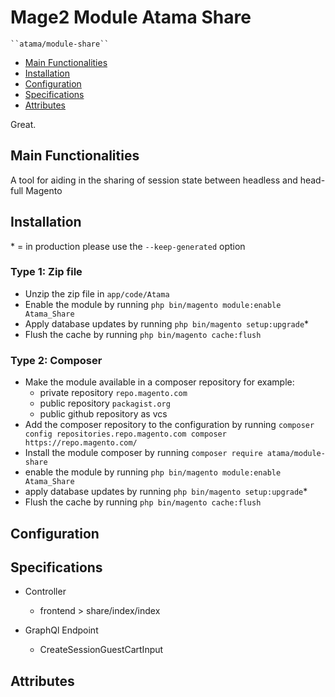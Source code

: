 # Mage2 Module Atama Share

    ``atama/module-share``

 - [Main Functionalities](#markdown-header-main-functionalities)
 - [Installation](#markdown-header-installation)
 - [Configuration](#markdown-header-configuration)
 - [Specifications](#markdown-header-specifications)
 - [Attributes](#markdown-header-attributes)

Great.

## Main Functionalities
A tool for aiding in the sharing of session state between headless and head-full Magento

## Installation
\* = in production please use the `--keep-generated` option

### Type 1: Zip file

 - Unzip the zip file in `app/code/Atama`
 - Enable the module by running `php bin/magento module:enable Atama_Share`
 - Apply database updates by running `php bin/magento setup:upgrade`\*
 - Flush the cache by running `php bin/magento cache:flush`

### Type 2: Composer

 - Make the module available in a composer repository for example:
    - private repository `repo.magento.com`
    - public repository `packagist.org`
    - public github repository as vcs
 - Add the composer repository to the configuration by running `composer config repositories.repo.magento.com composer https://repo.magento.com/`
 - Install the module composer by running `composer require atama/module-share`
 - enable the module by running `php bin/magento module:enable Atama_Share`
 - apply database updates by running `php bin/magento setup:upgrade`\*
 - Flush the cache by running `php bin/magento cache:flush`


## Configuration




## Specifications

 - Controller
	- frontend > share/index/index

 - GraphQl Endpoint
	- CreateSessionGuestCartInput


## Attributes



